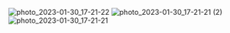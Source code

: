 
![photo_2023-01-30_17-21-22](https://user-images.githubusercontent.com/63429097/215508634-07dc3142-9009-444b-a3f3-be657e0b7dcc.jpg)
![photo_2023-01-30_17-21-21 (2)](https://user-images.githubusercontent.com/63429097/215508648-a4e1b7c1-79a1-40cb-82fb-5b9691878676.jpg)
![photo_2023-01-30_17-21-21](https://user-images.githubusercontent.com/63429097/215508653-7d140ade-efde-487e-8f2f-ca3963949cbe.jpg)
